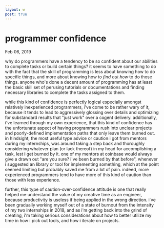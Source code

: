```yaml
---
layout: w
post: true
---
```

# programmer confidence

Feb 06, 2019

why do programmers have a tendency to be so confident about our abilities to complete tasks or build certain things? it seems to have something to do with the fact that the skill of programming is less about knowing how to do specific things, and more about knowing how to *find out how* to do those things. anyone who's done a decent amount of programming has at least the basic skill set of perusing tutorials or documentations and finding necessary libraries to complete the tasks assigned to them.

while this kind of confidence is perfectly logical especially amongst relatively inexperienced programmers,  i've come to be rather wary of it, because it tends to lead to aggressively glossing over details and optimizing for substandard results that "just work" over a cogent delivery. additionally, i've learned through my own experience, that this kind of confidence has the unfortunate aspect of having programmers rush into unclear projects and poorly-defined implementation paths that only leave them burned out. in hindsight, the most useful type advice or caution i got from mentors during my internships, was around taking a step back and thoroughly considering whatever plan (or lack thereof) in my head for accomplishing a task, lest i get burned by it. one of my mentors at coinbase would always give a drawn out "are you sure? i've been burned by that before", whenever i suggested an library or tool for implementing something, which at the point seemed limiting but probably saved me from a lot of pain. indeed, more experienced programmers tend to have more of this kind of caution than those with less experience.

further, this type of caution-over-confidence attitude is one that really helped me understand the value of my creative time as an engineer, because productivity is useless if being applied in the wrong direction. i've been gradually working myself out of a state of burnout from the intensity of my two internships in 2018, and as i'm getting back into the grind of creating, i'm taking serious considerations about how to better utilize my time in how i pick out tools, and how i iterate on projects.
